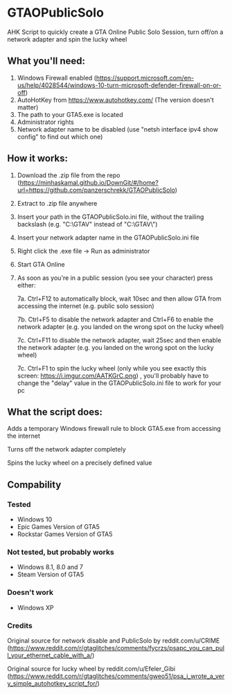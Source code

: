 # GTAOPublicSolo
AHK Script to quickly create a GTA Online Public Solo Session, turn off/on a network adapter and spin the lucky wheel

## What you'll need:
1. Windows Firewall enabled (https://support.microsoft.com/en-us/help/4028544/windows-10-turn-microsoft-defender-firewall-on-or-off)
2. AutoHotKey from https://www.autohotkey.com/ (The version doesn't matter)
3. The path to your GTA5.exe is located
4. Administrator rights
5. Network adapter name to be disabled (use "netsh interface ipv4 show config" to find out which one)

## How it works:
1. Download the .zip file from the repo (https://minhaskamal.github.io/DownGit/#/home?url=https://github.com/panzerschrekk/GTAOPublicSolo)
3. Extract to .zip file anywhere
2. Insert your path in the GTAOPublicSolo.ini file, without the trailing backslash (e.g. "C:\GTAV" instead of "C:\GTAV\\")
3. Insert your network adapter name in the GTAOPublicSolo.ini file
4. Right click the .exe file -> Run as administrator
5. Start GTA Online
6. As soon as you're in a public session (you see your character) press either:

    7a. Ctrl+F12 to automatically block, wait 10sec and then allow GTA from accessing the internet (e.g. public solo session)
    
    7b. Ctrl+F5 to disable the network adapter and Ctrl+F6 to enable the network adapter (e.g. you landed on the wrong spot on the lucky wheel)
    
    7c. Ctrl+F11 to disable the network adapter, wait 25sec and then enable the network adapter (e.g. you landed on the wrong spot on the lucky wheel)
    
    7c. Ctrl+F1 to spin the lucky wheel (only while you see exactly this screen: https://i.imgur.com/AATKGrC.png) , you'll probably have to change the "delay" value in the GTAOPublicSolo.ini file to work for your pc
    
## What the script does:
Adds a temporary Windows firewall rule to block GTA5.exe from accessing the internet

Turns off the network adapter completely

Spins the lucky wheel on a precisely defined value


## Compability
### Tested
- Windows 10
- Epic Games Version of GTA5
- Rockstar Games Version of GTA5

### Not tested, but probably works
- Windows 8.1, 8.0 and 7
- Steam Version of GTA5

### Doesn't work
- Windows XP

### Credits
Original source for network disable and PublicSolo by reddit.com/u/CRlME (https://www.reddit.com/r/gtaglitches/comments/fycrzs/psapc_you_can_pull_your_ethernet_cable_with_a/)

Original source for lucky wheel by reddit.com/u/Efeler_Gibi (https://www.reddit.com/r/gtaglitches/comments/gweo51/psa_i_wrote_a_very_simple_autohotkey_script_for/)
